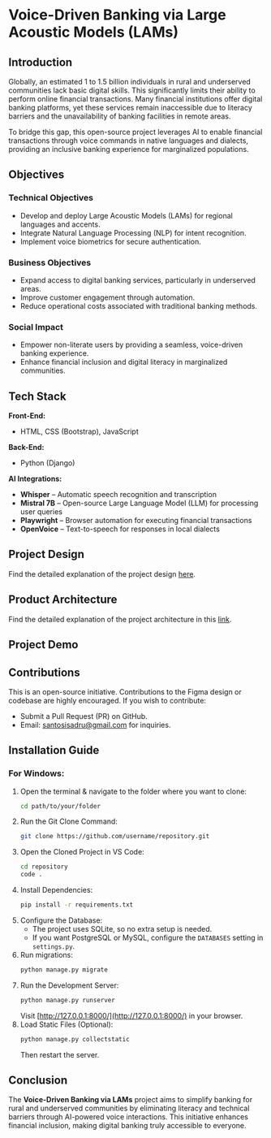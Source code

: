# Voice-Driven Banking via Large Acoustic Models (LAMs)

## Introduction
Globally, an estimated 1 to 1.5 billion individuals in rural and underserved communities lack basic digital skills. This significantly limits their ability to perform online financial transactions. Many financial institutions offer digital banking platforms, yet these services remain inaccessible due to literacy barriers and the unavailability of banking facilities in remote areas.

To bridge this gap, this open-source project leverages AI to enable financial transactions through voice commands in native languages and dialects, providing an inclusive banking experience for marginalized populations.

## Objectives
### Technical Objectives
- Develop and deploy Large Acoustic Models (LAMs) for regional languages and accents.
- Integrate Natural Language Processing (NLP) for intent recognition.
- Implement voice biometrics for secure authentication.

### Business Objectives
- Expand access to digital banking services, particularly in underserved areas.
- Improve customer engagement through automation.
- Reduce operational costs associated with traditional banking methods.

### Social Impact
- Empower non-literate users by providing a seamless, voice-driven banking experience.
- Enhance financial inclusion and digital literacy in marginalized communities.

## Tech Stack
**Front-End:**
- HTML, CSS (Bootstrap), JavaScript

**Back-End:**
- Python (Django)

**AI Integrations:**
- **Whisper** – Automatic speech recognition and transcription
- **Mistral 7B** – Open-source Large Language Model (LLM) for processing user queries
- **Playwright** – Browser automation for executing financial transactions
- **OpenVoice** – Text-to-speech for responses in local dialects

## Project Design
Find the detailed explanation of the project design [here](#).

## Product Architecture
Find the detailed explanation of the project architecture in this [link](#).

## Project Demo

## Contributions
This is an open-source initiative. Contributions to the Figma design or codebase are highly encouraged. If you wish to contribute:
- Submit a Pull Request (PR) on GitHub.
- Email: [santosisadru@gmail.com](mailto:santosisadru@gmail.com) for inquiries.

## Installation Guide
### For Windows:
1. Open the terminal & navigate to the folder where you want to clone:
   ```sh
   cd path/to/your/folder
   ```
2. Run the Git Clone Command:
   ```sh
   git clone https://github.com/username/repository.git
   ```
3. Open the Cloned Project in VS Code:
   ```sh
   cd repository
   code .
   ```
4. Install Dependencies:
   ```sh
   pip install -r requirements.txt
   ```
5. Configure the Database:
   - The project uses SQLite, so no extra setup is needed.
   - If you want PostgreSQL or MySQL, configure the `DATABASES` setting in `settings.py`.
6. Run migrations:
   ```sh
   python manage.py migrate
   ```
7. Run the Development Server:
   ```sh
   python manage.py runserver
   ```
   Visit [http://127.0.0.1:8000/](http://127.0.0.1:8000/) in your browser.
8. Load Static Files (Optional):
   ```sh
   python manage.py collectstatic
   ```
   Then restart the server.

## Conclusion
The **Voice-Driven Banking via LAMs** project aims to simplify banking for rural and underserved communities by eliminating literacy and technical barriers through AI-powered voice interactions. This initiative enhances financial inclusion, making digital banking truly accessible to everyone.
